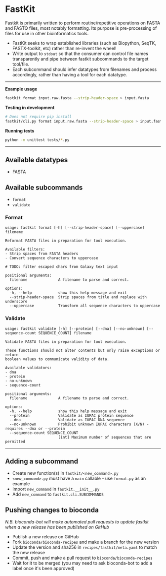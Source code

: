 # FastKit

Fastkit is primarily written to perform routine/repetitive operations on
FASTA and FASTQ files, most notably formatting. Its purpose is
pre-processing of files for use in other bioinformatics tools.

- FastKit seeks to wrap established libraries (such as Biopython,
  SeqTK, FASTX-toolkit, etc) rather than re-invent the wheel!
- Write output to `stdout` so that the consumer can control file names
  transparently and pipe between fastkit subcommands to the target tool/file.
- Each subcommand should infer datatypes from filenames and process
  accordingly, rather than having a tool for each datatype.

---

**Example usage**

```sh
fastkit format input.raw.fasta --strip-header-space > input.fasta
```

**Testing in development**

```sh
# Does not require pip install
fastkit/cli.py format input.raw.fasta --strip-header-space > input.fasta
```

**Running tests**
```sh
python -m unittest tests/*.py
```

---

## Available datatypes
- FASTA

## Available subcommands
- `format`
- `validate`


### Format

```
usage: fastkit format [-h] [--strip-header-space] [--uppercase] filename

Reformat FASTA files in preparation for tool execution.

Available filters:
- Strip spaces from FASTA headers
- Convert sequence characters to uppercase

# TODO: filter escaped chars from Galaxy text input

positional arguments:
  filename              A filename to parse and correct.

options:
  -h, --help            show this help message and exit
  --strip-header-space  Strip spaces from title and replace with underscore
  --uppercase           Transform all sequence characters to uppercase
```


### Validate

```
usage: fastkit validate [-h] [--protein] [--dna] [--no-unknown] [--sequence-count SEQUENCE_COUNT] filename

Validate FASTA files in preparation for tool execution.

These functions should not alter contents but only raise exceptions or return
boolean values to communicate validity of data.

Available validators:
- dna
- protein
- no-unknown
- sequence-count

positional arguments:
  filename              A filename to parse and correct.

options:
  -h, --help            show this help message and exit
  --protein             Validate as IUPAC protein sequence
  --dna                 Validate as IUPAC DNA sequence
  --no-unknown          Prohibit unknown IUPAC characters (X/N) - requires --dna or --protein
  --sequence-count SEQUENCE_COUNT
                        [int] Maximum number of sequences that are permitted
```


---

## Adding a subcommand

- Create new function(s) in `fastkit/<new_command>.py`
- `<new_command>.py` must have a `main` callable - use `format.py` as an example
- Import `new_command` in `fastkit.__init__.py`
- Add `new_command` to `fastkit.cli.SUBCOMMANDS`


## Pushing changes to bioconda

*N.B. bioconda-bot will make automated pull requests to update fastkit when a new release has been published on GitHub*

- Publish a new release on GitHub
- Fork `bioconda/bioconda-recipes` and make a branch for the new version
- Update the version and sha256 in `recipes/fastkit/meta.yaml` to match the new release
- Commit, push and make a pull request to `bioconda/bioconda-recipes`
- Wait for it to be merged (you may need to ask bioconda-bot to add a label once it's been approved)
